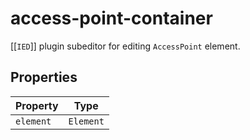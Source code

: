 # access-point-container

[[`IED`]] plugin subeditor for editing `AccessPoint` element.

## Properties

| Property  | Type      |
|-----------|-----------|
| `element` | `Element` |
